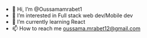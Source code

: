 - 👋 Hi, I’m @Oussamamrabet1
- 👀 I’m interested in Full stack web dev/Mobile dev
- 🌱 I’m currently learning React
- 📫 How to reach me oussama.mrabet12@gmail.com

<!---
Oussamamrabet1/Oussamamrabet1 is a ✨ special ✨ repository because its `README.md` (this file) appears on your GitHub profile.
You can click the Preview link to take a look at your changes.
--->

